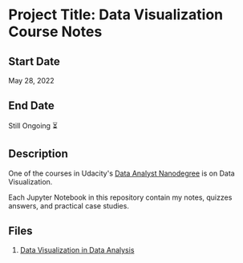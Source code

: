 # Project Title: Data Visualization Course Notes

## Start Date
May 28, 2022

## End Date
Still Ongoing :hourglass_flowing_sand:

## Description
One of the courses in Udacity's [Data Analyst Nanodegree](https://learn.udacity.com/nanodegrees/nd002) is on Data Visualization.

Each Jupyter Notebook in this repository contain my notes, quizzes answers, and practical case studies.

## Files
1. [Data Visualization in Data Analysis](01_Data-Vis-in-Data-Analysis.ipynb)
